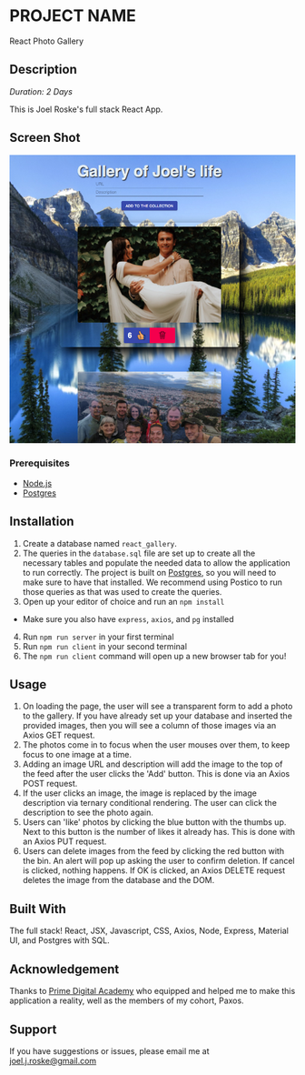 # PROJECT NAME
React Photo Gallery

## Description

_Duration: 2 Days_

This is Joel Roske's full stack React App.

## Screen Shot

![Joel Roske React Gallery](React-gallery.png)

### Prerequisites

- [Node.js](https://nodejs.org/en/)
- [Postgres](https://www.postgresql.org/download/)

## Installation

1. Create a database named `react_gallery`.
2. The queries in the `database.sql` file are set up to create all the necessary tables and populate the needed data to allow the application to run correctly. The project is built on [Postgres](https://www.postgresql.org/download/), so you will need to make sure to have that installed. We recommend using Postico to run those queries as that was used to create the queries. 
3. Open up your editor of choice and run an `npm install`
- Make sure you also have `express`, `axios`, and `pg` installed
4. Run `npm run server` in your first terminal
5. Run `npm run client` in your second terminal
6. The `npm run client` command will open up a new browser tab for you!

## Usage

1. On loading the page, the user will see a transparent form to add a photo to the gallery. If you have already set up your database and inserted the provided images, then you will see a column of those images via an Axios GET request.
2. The photos come in to focus when the user mouses over them, to keep focus to one image at a time.
3. Adding an image URL and description will add the image to the top of the feed after the user clicks the 'Add' button. This is done via an Axios POST request.
4. If the user clicks an image, the image is replaced by the image description via ternary conditional rendering. The user can click the description to see the photo again.
5. Users can 'like' photos by clicking the blue button with the thumbs up. Next to this button is the number of likes it already has. This is done with an Axios PUT request.
6. Users can delete images from the feed by clicking the red button with the bin. An alert will pop up asking the user to confirm deletion. If cancel is clicked, nothing happens. If OK is clicked, an Axios DELETE request deletes the image from the database and the DOM.

## Built With

The full stack! React, JSX, Javascript, CSS, Axios, Node, Express, Material UI, and Postgres with SQL.

## Acknowledgement
Thanks to [Prime Digital Academy](www.primeacademy.io) who equipped and helped me to make this application a reality, well as the members of my cohort, Paxos.

## Support
If you have suggestions or issues, please email me at [joel.j.roske@gmail.com](www.google.com)
